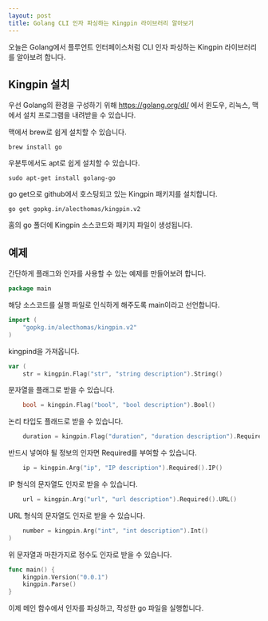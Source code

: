```yaml
---
layout: post
title: Golang CLI 인자 파싱하는 Kingpin 라이브러리 알아보기
---
```


오늘은 Golang에서 플루언트 인터페이스처럼 CLI 인자 파싱하는 Kingpin 라이브러리를 알아보려 합니다.

## Kingpin 설치

우선 Golang의 환경을 구성하기 위해 https://golang.org/dl/ 에서 윈도우, 리눅스, 맥에서 설치 프로그램을 내려받을 수 있습니다.

맥에서 brew로 쉽게 설치할 수 있습니다.

```
brew install go
```

우분투에서도 apt로 쉽게 설치할 수 있습니다.

```
sudo apt-get install golang-go
```

go get으로 github에서 호스팅되고 있는 Kingpin 패키지를 설치합니다.

```
go get gopkg.in/alecthomas/kingpin.v2
```

홈의 go 폴더에 Kingpin 소스코드와 패키지 파일이 생성됩니다.

## 예제

간단하게 플래그와 인자를 사용할 수 있는 예제를 만들어보려 합니다.

```go
package main
```

해당 소스코드를 실행 파일로 인식하게 해주도록 main이라고 선언합니다.

```go
import (
	"gopkg.in/alecthomas/kingpin.v2"
)
```

kingpind을 가져옵니다.

```go
var (
	str = kingpin.Flag("str", "string description").String()
```

문자열을 플래그로 받을 수 있습니다.

```go
	bool = kingpin.Flag("bool", "bool description").Bool()
```

논리 타입도 플래드로 받을 수 있습니다.

```go
	duration = kingpin.Flag("duration", "duration description").Required().Short('t').Duration()
```

반드시 넣여야 될 정보의 인자면 Required를 부여할 수 있습니다.

```go
	ip = kingpin.Arg("ip", "IP description").Required().IP()
```

IP 형식의 문자열도 인자로 받을 수 있습니다.

```go
	url = kingpin.Arg("url", "url description").Required().URL()
```

URL 형식의 문자열도 인자로 받을 수 있습니다.

```go
	number = kingpin.Arg("int", "int description").Int()
)
```

위 문자열과 마찬가지로 정수도 인자로 받을 수 있습니다.

```go
func main() {
	kingpin.Version("0.0.1")
	kingpin.Parse()
}
```

이제 메인 함수에서 인자를 파싱하고, 작성한 go 파일을 실행합니다.